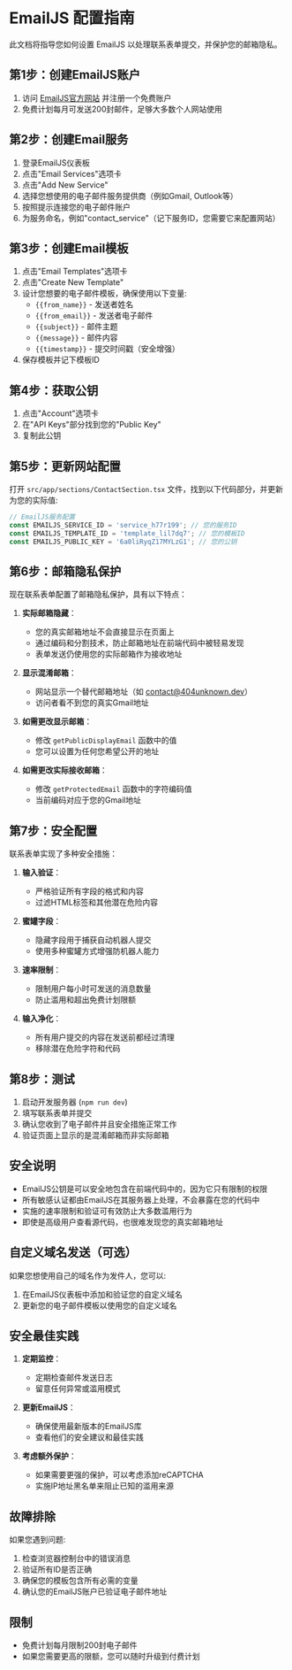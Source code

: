# EmailJS 配置指南

此文档将指导您如何设置 EmailJS 以处理联系表单提交，并保护您的邮箱隐私。

## 第1步：创建EmailJS账户

1. 访问 [EmailJS官方网站](https://www.emailjs.com/) 并注册一个免费账户
2. 免费计划每月可发送200封邮件，足够大多数个人网站使用

## 第2步：创建Email服务

1. 登录EmailJS仪表板
2. 点击"Email Services"选项卡
3. 点击"Add New Service"
4. 选择您想使用的电子邮件服务提供商（例如Gmail, Outlook等）
5. 按照提示连接您的电子邮件账户
6. 为服务命名，例如"contact_service"（记下服务ID，您需要它来配置网站）

## 第3步：创建Email模板

1. 点击"Email Templates"选项卡
2. 点击"Create New Template"
3. 设计您想要的电子邮件模板，确保使用以下变量:
   - `{{from_name}}` - 发送者姓名
   - `{{from_email}}` - 发送者电子邮件
   - `{{subject}}` - 邮件主题
   - `{{message}}` - 邮件内容
   - `{{timestamp}}` - 提交时间戳（安全增强）
4. 保存模板并记下模板ID

## 第4步：获取公钥

1. 点击"Account"选项卡
2. 在"API Keys"部分找到您的"Public Key"
3. 复制此公钥

## 第5步：更新网站配置

打开 `src/app/sections/ContactSection.tsx` 文件，找到以下代码部分，并更新为您的实际值:

```typescript
// EmailJS服务配置
const EMAILJS_SERVICE_ID = 'service_h77r199'; // 您的服务ID
const EMAILJS_TEMPLATE_ID = 'template_lil7dq7'; // 您的模板ID
const EMAILJS_PUBLIC_KEY = '6a0liRyqZ17MYLzG1'; // 您的公钥
```

## 第6步：邮箱隐私保护

现在联系表单配置了邮箱隐私保护，具有以下特点：

1. **实际邮箱隐藏**：
   - 您的真实邮箱地址不会直接显示在页面上
   - 通过编码和分割技术，防止邮箱地址在前端代码中被轻易发现
   - 表单发送仍使用您的实际邮箱作为接收地址
   
2. **显示混淆邮箱**：
   - 网站显示一个替代邮箱地址（如 contact@404unknown.dev）
   - 访问者看不到您的真实Gmail地址
   
3. **如需更改显示邮箱**：
   - 修改 `getPublicDisplayEmail` 函数中的值
   - 您可以设置为任何您希望公开的地址
   
4. **如需更改实际接收邮箱**：
   - 修改 `getProtectedEmail` 函数中的字符编码值
   - 当前编码对应于您的Gmail地址

## 第7步：安全配置

联系表单实现了多种安全措施：

1. **输入验证**：
   - 严格验证所有字段的格式和内容
   - 过滤HTML标签和其他潜在危险内容

2. **蜜罐字段**：
   - 隐藏字段用于捕获自动机器人提交
   - 使用多种蜜罐方式增强防机器人能力

3. **速率限制**：
   - 限制用户每小时可发送的消息数量
   - 防止滥用和超出免费计划限额

4. **输入净化**：
   - 所有用户提交的内容在发送前都经过清理
   - 移除潜在危险字符和代码

## 第8步：测试

1. 启动开发服务器 (`npm run dev`)
2. 填写联系表单并提交
3. 确认您收到了电子邮件并且安全措施正常工作
4. 验证页面上显示的是混淆邮箱而非实际邮箱

## 安全说明

- EmailJS公钥是可以安全地包含在前端代码中的，因为它只有限制的权限
- 所有敏感认证都由EmailJS在其服务器上处理，不会暴露在您的代码中
- 实施的速率限制和验证可有效防止大多数滥用行为
- 即使是高级用户查看源代码，也很难发现您的真实邮箱地址

## 自定义域名发送（可选）

如果您想使用自己的域名作为发件人，您可以:

1. 在EmailJS仪表板中添加和验证您的自定义域名
2. 更新您的电子邮件模板以使用您的自定义域名

## 安全最佳实践

1. **定期监控**：
   - 定期检查邮件发送日志
   - 留意任何异常或滥用模式

2. **更新EmailJS**：
   - 确保使用最新版本的EmailJS库
   - 查看他们的安全建议和最佳实践

3. **考虑额外保护**：
   - 如果需要更强的保护，可以考虑添加reCAPTCHA
   - 实施IP地址黑名单来阻止已知的滥用来源

## 故障排除

如果您遇到问题:

1. 检查浏览器控制台中的错误消息
2. 验证所有ID是否正确
3. 确保您的模板包含所有必需的变量
4. 确认您的EmailJS账户已验证电子邮件地址

## 限制

- 免费计划每月限制200封电子邮件
- 如果您需要更高的限额，您可以随时升级到付费计划 